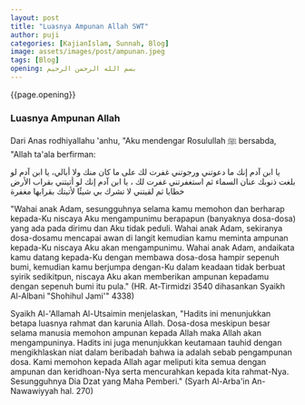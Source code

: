 ```yaml
---
layout: post
title: "Luasnya Ampunan Allah SWT"
author: puji
categories: [KajianIslam, Sunnah, Blog]
image: assets/images/post/ampunan.jpeg
tags: [Blog]
opening: بسم الله الرحمن الرحيم
---  
```


{{page.opening}}  

### Luasnya Ampunan Allah  

Dari Anas rodhiyallahu 'anhu, "Aku mendengar Rosulullah ﷺ bersabda, "Allah ta'ala berfirman:

يا ابن آدم إنك ما دعوتني ورجوتني غفرت لك على ما كان منك ولا أبالي، يا ابن آدم لو بلغت ذنوبك عنان السماء ثم استغفرتني غفرت لك ، يا ابن آدم إنك لو أتيتني بقراب الأرض خطايا ثم لقيتني لا تشرك بي شيئًا لأتيتك بقرابها مغفرة

"Wahai anak Adam, sesungguhnya selama kamu memohon dan berharap kepada-Ku niscaya Aku mengampunimu berapapun (banyaknya dosa-dosa) yang ada pada dirimu dan Aku tidak peduli. Wahai anak Adam, sekiranya dosa-dosamu mencapai awan di langit kemudian kamu meminta ampunan kepada-Ku niscaya Aku akan mengampunimu. Wahai anak Adam, andaikata kamu datang kepada-Ku dengan membawa dosa-dosa hampir sepenuh bumi, kemudian kamu berjumpa dengan-Ku dalam keadaan tidak berbuat syirik sedikitpun, niscaya Aku akan memberikan ampunan kepadamu dengan sepenuh bumi itu pula." (HR. At-Tirmidzi 3540 dihasankan Syaikh Al-Albani "Shohihul Jami'" 4338)

Syaikh Al-'Allamah Al-Utsaimin menjelaskan, "Hadits ini menunjukkan betapa luasnya rahmat dan karunia Allah. Dosa-dosa meskipun besar selama manusia memohon ampunan kepada Allah maka Allah akan mengampuninya. Hadits ini juga menunjukkan keutamaan tauhid dengan mengikhlaskan niat dalam beribadah bahwa ia adalah sebab pengampunan dosa. Kami memohon kepada Allah agar meliputi kita semua dengan ampunan dan keridhoan-Nya serta mencurahkan kepada kita rahmat-Nya. Sesungguhnya Dia Dzat yang Maha Pemberi." (Syarh Al-Arba'in An-Nawawiyyah hal. 270)

